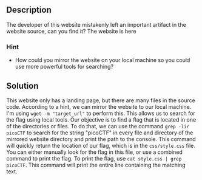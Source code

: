## Description
The developer of this website mistakenly left an important artifact in the website source, can you find it? The website is here
### Hint
- How could you mirror the website on your local machine so you could use more powerful tools for searching?
## Solution
This website only has a landing page, but there are many files in the source code. According to a hint, we can mirror the website to our local machine. I'm using `wget -m "target_url"` to perform this. This allows us to search for the flag using local tools. Our objective is to find a flag that is located in one of the directories or files. To do that, we can use the command `grep -lir picoCTF` to search for the string "picoCTF" in every file and directory of the mirrored website directory and print the path to the console. This command will quickly return the location of our flag, which is in the `css/style.css` file. You can either manually look for the flag in this file, or use a combined command to print the flag. To print the flag, use `cat style.css | grep picoCTF`. This command will print the entire line containing the matching text.

